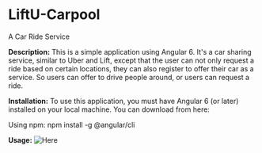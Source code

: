 # LiftU-Carpool
A Car Ride Service 

<strong>Description:</strong>
This is a simple application using Angular 6. It's a car sharing service, similar to Uber and Lift, except that the user can not only request a ride based on certain locations, they can also register to offer their car as a service. So users can offer to drive people around, or users can request a ride.

<strong>Installation:</strong>
To use this application, you must have Angular 6 (or later) installed on your local machine. You can download from here: 

Using npm: npm install -g @angular/cli

<strong>Usage:</strong>
![Here](https://j.gifs.com/WLwwGn.gif)
